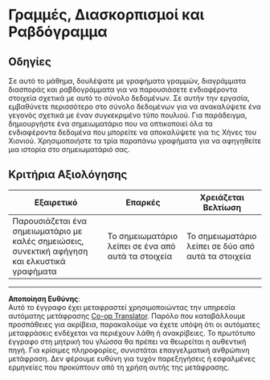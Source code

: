 <!--
CO_OP_TRANSLATOR_METADATA:
{
  "original_hash": "ad163c4fda72c8278280b61cad317ff4",
  "translation_date": "2025-08-26T23:19:10+00:00",
  "source_file": "3-Data-Visualization/09-visualization-quantities/assignment.md",
  "language_code": "el"
}
-->
# Γραμμές, Διασκορπισμοί και Ραβδόγραμμα

## Οδηγίες

Σε αυτό το μάθημα, δουλέψατε με γραφήματα γραμμών, διαγράμματα διασποράς και ραβδογράμματα για να παρουσιάσετε ενδιαφέροντα στοιχεία σχετικά με αυτό το σύνολο δεδομένων. Σε αυτήν την εργασία, εμβαθύνετε περισσότερο στο σύνολο δεδομένων για να ανακαλύψετε ένα γεγονός σχετικά με έναν συγκεκριμένο τύπο πουλιού. Για παράδειγμα, δημιουργήστε ένα σημειωματάριο που να οπτικοποιεί όλα τα ενδιαφέροντα δεδομένα που μπορείτε να αποκαλύψετε για τις Χήνες του Χιονιού. Χρησιμοποιήστε τα τρία παραπάνω γραφήματα για να αφηγηθείτε μια ιστορία στο σημειωματάριό σας.

## Κριτήρια Αξιολόγησης

Εξαιρετικό | Επαρκές | Χρειάζεται Βελτίωση
--- | --- | -- |
Παρουσιάζεται ένα σημειωματάριο με καλές σημειώσεις, συνεκτική αφήγηση και ελκυστικά γραφήματα | Το σημειωματάριο λείπει σε ένα από αυτά τα στοιχεία | Το σημειωματάριο λείπει σε δύο από αυτά τα στοιχεία

---

**Αποποίηση Ευθύνης**:  
Αυτό το έγγραφο έχει μεταφραστεί χρησιμοποιώντας την υπηρεσία αυτόματης μετάφρασης [Co-op Translator](https://github.com/Azure/co-op-translator). Παρόλο που καταβάλλουμε προσπάθειες για ακρίβεια, παρακαλούμε να έχετε υπόψη ότι οι αυτόματες μεταφράσεις ενδέχεται να περιέχουν λάθη ή ανακρίβειες. Το πρωτότυπο έγγραφο στη μητρική του γλώσσα θα πρέπει να θεωρείται η αυθεντική πηγή. Για κρίσιμες πληροφορίες, συνιστάται επαγγελματική ανθρώπινη μετάφραση. Δεν φέρουμε ευθύνη για τυχόν παρεξηγήσεις ή εσφαλμένες ερμηνείες που προκύπτουν από τη χρήση αυτής της μετάφρασης.